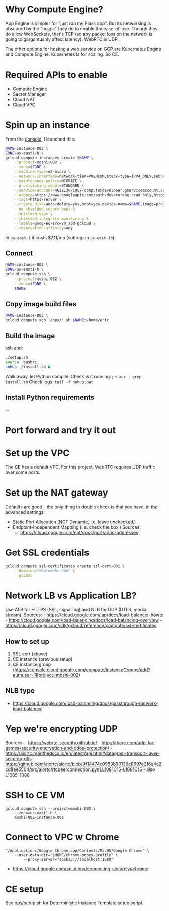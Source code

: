 # Why Compute Engine?
App Engine is simpler for "just run my Flask app". But its networking is obscured by the "magic" they do to enable the
ease-of-use. Though they do allow WebSockets, that's TCP (so any packet loss on the network is going to gargantuanly
affect latency). WebRTC is UDP.

The other options for hosting a web service on GCP are Kubernetes Engine and Compute Engine. Kubernetes is for scaling.
So CE.

# Required APIs to enable
- Compute Engine
- Secret Manager
- Cloud NAT
- Cloud VPC

# Spin up an instance
From the [console](https://console.cloud.google.com/compute/instancesAdd?project=moshi-002), I launched this:
```sh
NAME=instance-003 \
ZONE=us-east1-b \
gcloud compute instances create $NAME \
    --project=moshi-002 \
    --zone=$ZONE \
    --machine-type=e2-micro \
    --network-interface=network-tier=PREMIUM,stack-type=IPV4_ONLY,subnet=default \
    --maintenance-policy=MIGRATE \
    --provisioning-model=STANDARD \
    --service-account=462213871057-compute@developer.gserviceaccount.com \
    --scopes=https://www.googleapis.com/auth/devstorage.read_only,https://www.googleapis.com/auth/logging.write,https://www.googleapis.com/auth/monitoring.write,https://www.googleapis.com/auth/servicecontrol,https://www.googleapis.com/auth/service.management.readonly,https://www.googleapis.com/auth/trace.append \
    --tags=https-server \
    --create-disk=auto-delete=yes,boot=yes,device-name=$NAME,image=projects/debian-cloud/global/images/debian-11-bullseye-v20230615,mode=rw,size=10,type=projects/moshi-002/zones/us-west4-b/diskTypes/pd-balanced \
    --no-shielded-secure-boot \
    --shielded-vtpm \
    --shielded-integrity-monitoring \
    --labels=goog-ec-src=vm_add-gcloud \
    --reservation-affinity=any
```
In `us-east-1` it costs $7.11/mo (subregion `us-east-1b`).

## Connect
```sh
NAME=instance-003 \
ZONE=us-east1-b \
gcloud compute ssh \
    --project=moshi-002 \
    --zone=$ZONE \
    $NAME
```

## Copy image build files
```sh
NAME=instance-003 \
gcloud compute scp ./ops/*.sh $NAME:/home/eric
```

## Build the image
ssh and:
```bash
./setup.sh
source .bashrc
nohup ./install.sh &
```
Walk away, let Python compile.
Check is it running: `ps aux | grep install.sh`
Check logs: `tail -f nohup.out`

## Install Python requirements
...

# Port forward and try it out

# Set up the VPC
The CE has a default VPC.
For this project, WebRTC requires UDP traffic over some ports.

# Set up the NAT gateway
Defaults are good - the only thing to double check is that you have, in the advanced settings:
- Static Port Allocation (NOT Dynamic, i.e. leave unchecked.)
- Endpoint-Independent Mapping (i.e. check the box.)
Sources:
    - https://cloud.google.com/nat/docs/ports-and-addresses

# Get SSL credentials
```sh
gcloud compute ssl-certificates create ssl-cert-001 \
    --domains="chatmoshi.com" \
    --global
```

# Network LB vs Application LB?
Use ALB for HTTPS (SSL, signalling) and NLB for UDP (DTLS, media stream).
Sources:
    - https://cloud.google.com/iap/docs/load-balancer-howto
    - https://cloud.google.com/load-balancing/docs/load-balancing-overview
    - https://cloud.google.com/sdk/gcloud/reference/compute/ssl-certificates

## How to set up
1. SSL cert (above)
2. CE instance (previous setup)
3. CE instance group (https://console.cloud.google.com/compute/instanceGroups/add?authuser=1&project=moshi-002)

## NLB type
- https://cloud.google.com/load-balancing/docs/passthrough-network-load-balancer

# Yep we're encrypting UDP
Sources:
    - https://webrtc-security.github.io/
    - http://ithare.com/udp-for-games-security-encryption-and-ddos-protection/
    - https://aiortc.readthedocs.io/en/latest/api.html#datagram-transport-layer-security-dtls
    - https://github.com/aiortc/aiortc/blob/9f14474c0953b90139c8697a216e4c2cd8ee5504/src/aiortc/rtcpeerconnection.py#LL1081C15-L1081C15
        - also L1085-1086

# SSH to CE VM
```
gcloud compute ssh --project=moshi-002 \
    --zone=us-east1-b \
    moshi-002-instance-001
```

# Connect to VPC w Chrome
```sgh
"/Applications/Google Chrome.app/Contents/MacOS/Google Chrome" \
    --user-data-dir="$HOME/chrome-proxy-profile" \
        --proxy-server="socks5://localhost:1080"
```
- https://cloud.google.com/solutions/connecting-securely#chrome

# CE setup
See ops/setup.sh for Deterministic Instance Template setup script.
